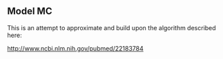 ## Model MC

This is an attempt to approximate and build upon the algorithm described here:

http://www.ncbi.nlm.nih.gov/pubmed/22183784
